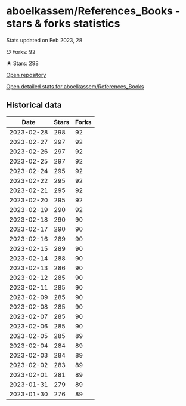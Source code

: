 # aboelkassem/References_Books - stars & forks statistics

Stats updated on Feb 2023, 28

☋ Forks: 92

★ Stars: 298

[Open repository](https://github.com/aboelkassem/References_Books)

[Open detailed stats for aboelkassem/References_Books](https://reviewgithub.com/rep/aboelkassem/References_Books)

## Historical data
| Date | Stars | Forks |
|------|-------|-------|
| 2023-02-28 | 298 | 92 | 
| 2023-02-27 | 297 | 92 | 
| 2023-02-26 | 297 | 92 | 
| 2023-02-25 | 297 | 92 | 
| 2023-02-24 | 295 | 92 | 
| 2023-02-22 | 295 | 92 | 
| 2023-02-21 | 295 | 92 | 
| 2023-02-20 | 295 | 92 | 
| 2023-02-19 | 290 | 92 | 
| 2023-02-18 | 290 | 90 | 
| 2023-02-17 | 290 | 90 | 
| 2023-02-16 | 289 | 90 | 
| 2023-02-15 | 289 | 90 | 
| 2023-02-14 | 288 | 90 | 
| 2023-02-13 | 286 | 90 | 
| 2023-02-12 | 285 | 90 | 
| 2023-02-11 | 285 | 90 | 
| 2023-02-09 | 285 | 90 | 
| 2023-02-08 | 285 | 90 | 
| 2023-02-07 | 285 | 90 | 
| 2023-02-06 | 285 | 90 | 
| 2023-02-05 | 285 | 89 | 
| 2023-02-04 | 284 | 89 | 
| 2023-02-03 | 284 | 89 | 
| 2023-02-02 | 283 | 89 | 
| 2023-02-01 | 281 | 89 | 
| 2023-01-31 | 279 | 89 | 
| 2023-01-30 | 276 | 89 | 

